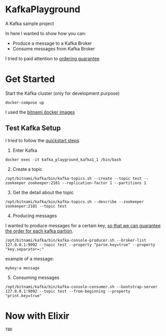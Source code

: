 # KafkaPlayground

A Kafka sample project

In here I wanted to show how you can:

- Produce a message to a Kafka Broker
- Consume messages from Kafka Broker

I tried to paid attention to [ordering guarantee](https://medium.com/@felipedutratine/kafka-ordering-guarantees-99320db8f87f)

# Get Started

Start the Kafka cluster (only for development purpose)

```
docker-compose up
```

I used the [bitnami docker images](https://hub.docker.com/r/bitnami/kafka/)

## Test Kafka Setup

I tried to follow the [quickstart steps](https://kafka.apache.org/quickstart)

1) Enter Kafka

```
docker exec -it kafka_playground_kafka1_1 /bin/bash
```

2) Create a topic

```
/opt/bitnami/kafka/bin/kafka-topics.sh --create --topic test --zookeeper zookeeper:2181 --replication-factor 1 --partitions 1
```

3) Get the detail about the topic

```
/opt/bitnami/kafka/bin/kafka-topics.sh --describe --zookeeper zookeeper:2181 --topic test
```

4) Producing messages

I wanted to produce messages for a certain key, [so that we can guarantee the order for each kafka partion](https://medium.com/@felipedutratine/kafka-ordering-guarantees-99320db8f87f).

```
/opt/bitnami/kafka/bin/kafka-console-producer.sh --broker-list 127.0.0.1:9092 --topic test --property "parse.key=true" --property "key.separator=:"
```

example of a message:

```
mykey:a message
```

5) Consuming messages

```
/opt/bitnami/kafka/bin/kafka-console-consumer.sh --bootstrap-server 127.0.0.1:9092 --topic test --from-beginning --property "print.key=true"
```

# Now with Elixir

```
TBD
```